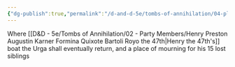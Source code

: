 ```yaml
---
{"dg-publish":true,"permalink":"/d-and-d-5e/tombs-of-annihilation/04-places-of-interest/albinian/port-of-albinian/","noteIcon":"","created":"2025-08-06T10:40:48.068-05:00","updated":"2025-08-06T10:44:18.071-05:00"}
---
```



Where [[D&D - 5e/Tombs of Annihilation/02 - Party Members/Henry Preston Augustin Karner Formina Quixote Bartoli Royo the 47th\|Henry the 47th's]] boat the Urga shall eventually return, and a place of mourning for his 15 lost siblings